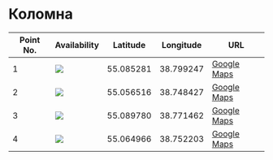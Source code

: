# Коломна

| Point No. | Availability | Latitude  | Longitude | URL
| --------- | ------------ | --------- | --------- | ---
| 1         | ![](https://img.shields.io/badge/status-pending-inactive.svg)           | 55.085281 | 38.799247 | [Google Maps](https://www.google.com/maps/place/55°05'07.0"N+38°47'57.3"E)
| 2         | ![](https://img.shields.io/badge/status-available-success.svg)           | 55.056516 | 38.748427 | [Google Maps](https://www.google.com/maps/place/55°03'23.5"N+38°44'54.3"E)
| 3         | ![](https://img.shields.io/badge/status-available-success.svg)           | 55.089780 | 38.771462 | [Google Maps](https://www.google.com/maps/place/55°05'23.2"N+38°46'17.3"E)
| 4         | ![](https://img.shields.io/badge/status-available-success.svg)           |  55.064966 | 38.752203 | [Google Maps](https://www.google.com/maps/place/55°03'53.9"N+38°45'07.9"E)

